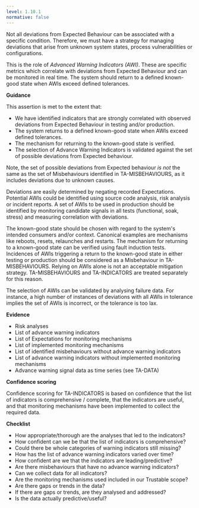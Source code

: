 ```yaml
---
level: 1.10.1
normative: false
---
```


Not all deviations from Expected Behaviour can be associated with a specific condition. Therefore, we must have a strategy for managing deviations that arise from unknown system states, process vulnerabilities or configurations.

This is the role of _Advanced Warning Indicators (AWI)_. These are specific metrics which correlate with deviations from Expected Behaviour and can be monitored in real time. The system should return to a defined known-good state when AWIs exceed defined tolerances.

**Guidance**

This assertion is met to the extent that:

- We have identified indicators that are strongly correlated with observed deviations from Expected Behaviour in testing and/or production.
- The system returns to a defined known-good state when AWIs exceed defined tolerances.
- The mechanism for returning to the known-good state is verified.
- The selection of Advance Warning Indicators is validated against the set of possible deviations from Expected behaviour.

Note, the set of possible deviations from Expected behaviour _is not_ the same as the set of Misbehaviours identified in TA-MISBEHAVIOURS, as it includes deviations due to unknown causes.

Deviations are easily determined by negating recorded Expectations. Potential AWIs could be identified using source code analysis, risk analysis or incident reports. A set of AWIs to be used in production should be identified by monitoring candidate signals in all tests (functional, soak, stress) and measuring correlation with deviations.

The known-good state should be chosen with regard to the system's intended consumers and/or context. Canonical examples are mechanisms like reboots, resets, relaunches and restarts. The mechanism for returning to a known-good state can be verified using fault induction tests. Incidences of AWIs triggering a return to the known-good state in either testing or production should be considered as a Misbehaviour in TA-MISBEHAVIOURS. Relying on AWIs alone is not an acceptable mitigation strategy. TA-MISBEHAVIOURS and TA-INDICATORS are treated separately for this reason.

The selection of AWIs can be validated by analysing failure data. For instance, a high number of instances of deviations with all AWIs in tolerance implies the set of AWIs is incorrect, or the tolerance is too lax.

**Evidence**

- Risk analyses
- List of advance warning indicators
- List of Expectations for monitoring mechanisms
- List of implemented monitoring mechanisms
- List of identified misbehaviours without advance warning indicators
- List of advance warning indicators without implemented monitoring mechanisms
- Advance warning signal data as time series (see TA-DATA)

**Confidence scoring**

Confidence scoring for TA-INDICATORS is based on confidence that the list of indicators is comprehensive / complete, that the indicators are useful, and that monitoring mechanisms have been implemented to collect the required data.

**Checklist**

- How appropriate/thorough are the analyses that led to the indicators?
- How confident can we be that the list of indicators is comprehensive?
- Could there be whole categories of warning indicators still missing?
- How has the list of advance warning indicators varied over time?
- How confident are we that the indicators are leading/predictive?
- Are there misbehaviours that have no advance warning indicators?
- Can we collect data for all indicators?
- Are the monitoring mechanisms used included in our Trustable scope?
- Are there gaps or trends in the data?
- If there are gaps or trends, are they analysed and addressed?
- Is the data actually predictive/useful?

